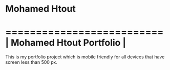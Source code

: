 # Mohamed Htout
==========================
| Mohamed Htout Portfolio |
==========================

This is my portfolio project which is mobile friendly for all devices that have screen less than 500 px.
